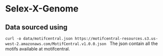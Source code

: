 # Selex-X-Genome

## Data sourced using

`curl -o data/motifcentral.json https://motifcentral-resources.s3.us-west-2.amazonaws.com/MotifCentral.v1.0.0.json
`
The json contain all the motifs available at motifcentral.
